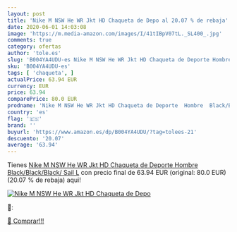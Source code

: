 ```yaml
---
layout: post
title: 'Nike M NSW He WR Jkt HD Chaqueta de Depo al 20.07 % de rebaja'
date: 2020-06-01 14:03:08
image: 'https://m.media-amazon.com/images/I/41tIBpV07tL._SL400_.jpg'
comments: true
category: ofertas
author: 'tole.es'
slug: 'B004YA4UDU-es Nike M NSW He WR Jkt HD Chaqueta de Deporte Hombre...'
sku: 'B004YA4UDU-es'
tags: [ 'chaqueta', ]
actualPrice: 63.94 EUR
currency: EUR
price: 63.94
comparePrice: 80.0 EUR
prodname: 'Nike M NSW He WR Jkt HD Chaqueta de Deporte  Hombre  Black/Black/Black/ Sail   L'
country: 'es'
flag: '🇪🇸'
brand: ''
buyurl: 'https://www.amazon.es/dp/B004YA4UDU/?tag=tolees-21'
descuento: '20.07'
average: '63.94'
---
```


Tienes [Nike M NSW He WR Jkt HD Chaqueta de Deporte  Hombre  Black/Black/Black/ Sail   L](https://www.amazon.es/dp/B004YA4UDU/?tag=tolees-21) con precio final de  63.94 EUR (original: 80.0 EUR) (20.07 %  de rebaja) aqui!

[![Nike M NSW He WR Jkt HD Chaqueta de Depo](https://m.media-amazon.com/images/I/41tIBpV07tL._SL400_.jpg)](https://www.amazon.es/dp/B004YA4UDU/?tag=tolees-21)

🔎:


[🛒 Comprar!!!](https://www.amazon.es/dp/B004YA4UDU/?tag=tolees-21)
